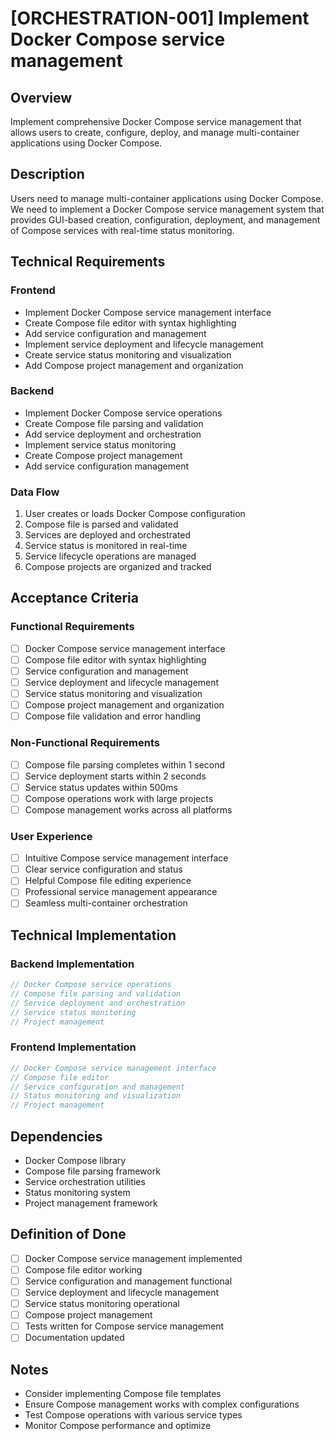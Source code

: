 # [ORCHESTRATION-001] Implement Docker Compose service management

## Overview

Implement comprehensive Docker Compose service management that allows users to create, configure, deploy, and manage multi-container applications using Docker Compose.

## Description

Users need to manage multi-container applications using Docker Compose. We need to implement a Docker Compose service management system that provides GUI-based creation, configuration, deployment, and management of Compose services with real-time status monitoring.

## Technical Requirements

### Frontend

- Implement Docker Compose service management interface
- Create Compose file editor with syntax highlighting
- Add service configuration and management
- Implement service deployment and lifecycle management
- Create service status monitoring and visualization
- Add Compose project management and organization

### Backend

- Implement Docker Compose service operations
- Create Compose file parsing and validation
- Add service deployment and orchestration
- Implement service status monitoring
- Create Compose project management
- Add service configuration management

### Data Flow

1. User creates or loads Docker Compose configuration
2. Compose file is parsed and validated
3. Services are deployed and orchestrated
4. Service status is monitored in real-time
5. Service lifecycle operations are managed
6. Compose projects are organized and tracked

## Acceptance Criteria

### Functional Requirements

- [ ] Docker Compose service management interface
- [ ] Compose file editor with syntax highlighting
- [ ] Service configuration and management
- [ ] Service deployment and lifecycle management
- [ ] Service status monitoring and visualization
- [ ] Compose project management and organization
- [ ] Compose file validation and error handling

### Non-Functional Requirements

- [ ] Compose file parsing completes within 1 second
- [ ] Service deployment starts within 2 seconds
- [ ] Service status updates within 500ms
- [ ] Compose operations work with large projects
- [ ] Compose management works across all platforms

### User Experience

- [ ] Intuitive Compose service management interface
- [ ] Clear service configuration and status
- [ ] Helpful Compose file editing experience
- [ ] Professional service management appearance
- [ ] Seamless multi-container orchestration

## Technical Implementation

### Backend Implementation

```rust
// Docker Compose service operations
// Compose file parsing and validation
// Service deployment and orchestration
// Service status monitoring
// Project management
```

### Frontend Implementation

```typescript
// Docker Compose service management interface
// Compose file editor
// Service configuration and management
// Status monitoring and visualization
// Project management
```

## Dependencies

- Docker Compose library
- Compose file parsing framework
- Service orchestration utilities
- Status monitoring system
- Project management framework

## Definition of Done

- [ ] Docker Compose service management implemented
- [ ] Compose file editor working
- [ ] Service configuration and management functional
- [ ] Service deployment and lifecycle management
- [ ] Service status monitoring operational
- [ ] Compose project management
- [ ] Tests written for Compose service management
- [ ] Documentation updated

## Notes

- Consider implementing Compose file templates
- Ensure Compose management works with complex configurations
- Test Compose operations with various service types
- Monitor Compose performance and optimize

